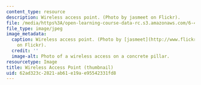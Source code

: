 ```yaml
---
content_type: resource
description: Wireless access point. (Photo by jasmeet on Flickr).
file: /media/https%3A/open-learning-course-data-rc.s3.amazonaws.com/6-452-principles-of-wireless-communications-spring-2006/62ad323c2821ab61e19ae95542331fd8_6-452s06-th.jpg
file_type: image/jpeg
image_metadata:
  caption: Wireless access point. (Photo by [jasmeet](http://www.flickr.com/photos/jasmeet)
    on Flickr).
  credit: ''
  image-alt: Photo of a wireless access on a concrete pillar.
resourcetype: Image
title: Wireless Access Point (thumbnail)
uid: 62ad323c-2821-ab61-e19a-e95542331fd8
---
```

